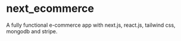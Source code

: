 # next_ecommerce
A  fully functional e-commerce app with next.js, react.js, tailwind css, mongodb and stripe.
